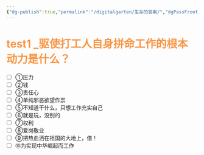 ```yaml
---
{"dg-publish":true,"permalink":"/digitalgarten/生存的答案/","dgPassFrontmatter":true}
---
```



# <font color="#f79646">test1 _驱使打工人自身拼命工作的根本动力是什么？</font>
- [ ] ①压力
- [ ] ②钱
- [ ] ③责任心
- [ ] ④单纯邪恶欲望作祟
- [ ] ⑤不知道干什么，只想工作充实自己
- [ ] ⑥就是玩，没别的
- [ ] ⑦权利
- [ ] ⑧爱岗敬业
- [ ] ⑨把热血洒在祖国的大地上，值！
- [ ] ⑩为实现中华崛起而工作